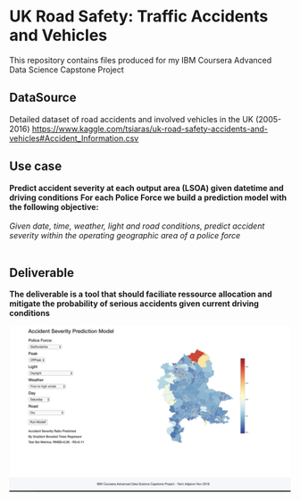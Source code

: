 # UK Road Safety: Traffic Accidents and Vehicles
This repository contains files produced for my IBM Coursera Advanced Data Science Capstone Project

## DataSource
Detailed dataset of road accidents and involved vehicles in the UK (2005-2016)
<U>https://www.kaggle.com/tsiaras/uk-road-safety-accidents-and-vehicles#Accident_Information.csv</U>
    


## Use case
<b>Predict accident severity at each output area (LSOA) given datetime and driving conditions</b>
<b>For each Police Force we build a prediction model with the following objective:</b><br>
<br>
<em>Given date, time, weather, light and road conditions, predict accident severity within the operating geographic area of a police force</em> <br>
<br>
## Deliverable
<b>The deliverable is a tool that should faciliate ressource allocation and mitigate the probability of serious accidents given current driving conditions</b>

![Web interface](https://raw.githubusercontent.com/AttitudeAdjuster/Accident-Severity-Prediction/master/img/Web%20Interface.png)
